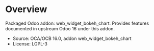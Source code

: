 # Overview

Packaged Odoo addon: web_widget_bokeh_chart. Provides features documented in upstream Odoo 16 under this addon.

- Source: OCA/OCB 16.0, addon web_widget_bokeh_chart
- License: LGPL-3
